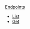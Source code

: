 <!-- Code generated for API Clients. DO NOT EDIT. -->

[Endpoints](#api-endpoints)

- [List](#api-endpoints-list)
- [Get](#api-endpoints-get)

